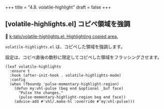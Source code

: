 +++
title = "4.8. volatile-highlight"
draft = false
+++
## [volatile-highlights.el] コピペ領域を強調
🔗 [k-talo/volatile-highlights.el: Highlighting copied area.](https://github.com/k-talo/volatile-highlights.el) 

`volatile-highlights.el` は、コピペした領域を強調します。

設定は、コピペ直後の数秒に限定してコピペした領域をフラッシングさせます。

```elisp
(leaf volatile-highlights
  :ensure t
  :hook (after-init-hook . volatile-highlights-mode)
  :config
  (when (fboundp 'pulse-momentary-highlight-region)
	(defun my:vhl-pulse (beg end &optional _buf face)
	  "Pulse the changes."
	  (pulse-momentary-highlight-region beg end face))
	(advice-add #'vhl/.make-hl :override #'my:vhl-pulse)))
```
